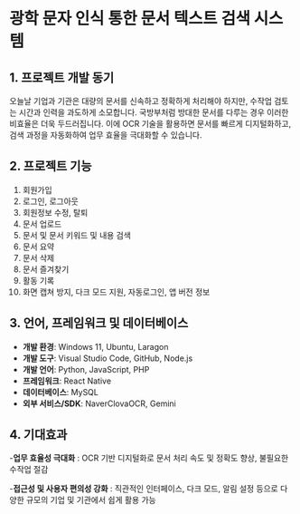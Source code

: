 # 광학 문자 인식 통한 문서 텍스트 검색 시스템

## 1. 프로젝트 개발 동기
오늘날 기업과 기관은 대량의 문서를 신속하고 정확하게 처리해야 하지만, 수작업 검토는 시간과 인력을 과도하게 소모합니다. 국방부처럼 방대한 문서를 다루는 경우 이러한 비효율은 더욱 두드러집니다. 이에 OCR 기술을 활용하면 문서를 빠르게 디지털화하고, 검색 과정을 자동화하여 업무 효율을 극대화할 수 있습니다.

## 2. 프로젝트 기능
1. 회원가입
2. 로그인, 로그아웃
3. 회원정보 수정, 탈퇴
4. 문서 업로드
5. 문서 및 문서 키워드 및 내용 검색
6. 문서 요약
7. 문서 삭제
8. 문서 즐겨찾기
9. 활동 기록
10. 화면 캡쳐 방지, 다크 모드 지원,  자동로그인, 앱 버전 정보

## 3. 언어, 프레임워크 및 데이터베이스
- **개발 환경**: Windows 11, Ubuntu, Laragon
- **개발 도구**: Visual Studio Code, GitHub, Node.js
- **개발 언어**: Python, JavaScript, PHP
- **프레임워크**: React Native
- **데이터베이스**: MySQL
- **외부 서비스/SDK**: NaverClovaOCR, Gemini

## 4. 기대효과

-**업무 효율성 극대화** : OCR 기반 디지털화로 문서 처리 속도 및 정확도 향상, 불필요한 수작업 절감

-**접근성 및 사용자 편의성 강화** : 직관적인 인터페이스, 다크 모드, 알림 설정 등으로 다양한 규모의 기업 및 기관에서 쉽게 활용 가능

